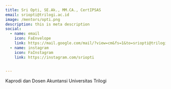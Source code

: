 ```yaml
---
title: Sri Opti, SE.Ak., MM.CA., CertIPSAS
email: sriopti@trilogi.ac.id
image: /mentors/opti.png
description: this is meta description
social:
  - name: email
    icon: FaEnvelope
    link: https://mail.google.com/mail/?view=cm&fs=1&to=sriopti@trilogi.ac.id
  - name: instagram
    icon: FaInstagram
    link: https://instagram.com/sriopti
    

---
```


Kaprodi dan Dosen Akuntansi Universitas Trilogi